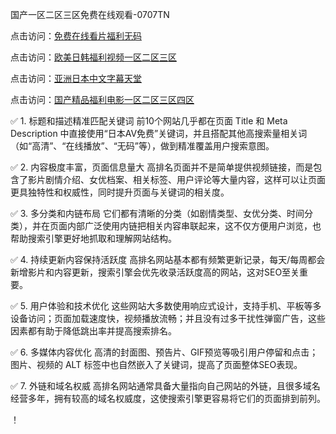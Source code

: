 
国产一区二区三区免费在线观看-0707TN

点击访问：<a href="https://bsdf-5f5.pages.dev/">免费在线看片福利无码</a>

点击访问：<a href="https://vassv.pages.dev/">欧美日韩福利视频一区二区三区</a>

点击访问：<a href="https://tfda.pages.dev/">亚洲日本中文字幕天堂</a>

点击访问：<a href="https://gda-c7m.pages.dev/">国产精品福利电影一区二区三区四区</a>


✅ 1. 标题和描述精准匹配关键词
前10个网站几乎都在页面 Title 和 Meta Description 中直接使用“日本AV免费”关键词，并且搭配其他高搜索量相关词（如“高清”、“在线播放”、“无码”等），做到精准覆盖用户搜索意图。

✅ 2. 内容极度丰富，页面信息量大
高排名页面并不是简单提供视频链接，而是包含了影片剧情介绍、女优档案、相关标签、用户评论等大量内容，这样可以让页面更具独特性和权威性，同时提升页面与关键词的相关度。

✅ 3. 多分类和内链布局
它们都有清晰的分类（如剧情类型、女优分类、时间分类），并在页面内部广泛使用内链把相关内容串联起来，这不仅方便用户浏览，也帮助搜索引擎更好地抓取和理解网站结构。

✅ 4. 持续更新内容保持活跃度
高排名网站基本都有频繁更新记录，每天/每周都会新增影片和内容更新，搜索引擎会优先收录活跃度高的网站，这对SEO至关重要。

✅ 5. 用户体验和技术优化
这些网站大多数使用响应式设计，支持手机、平板等多设备访问；页面加载速度快，视频播放流畅；并且没有过多干扰性弹窗广告，这些因素都有助于降低跳出率并提高搜索排名。

✅ 6. 多媒体内容优化
高清的封面图、预告片、GIF预览等吸引用户停留和点击；图片、视频的 ALT 标签中也自然嵌入了关键词，提高了页面整体SEO表现。

✅ 7. 外链和域名权威
高排名网站通常具备大量指向自己网站的外链，且很多域名经营多年，拥有较高的域名权威度，这使搜索引擎更容易将它们的页面排到前列。

！



<span style="display:none;">[Canonical link] (https://github.com/dtnnn2611/00007 ）</span>
